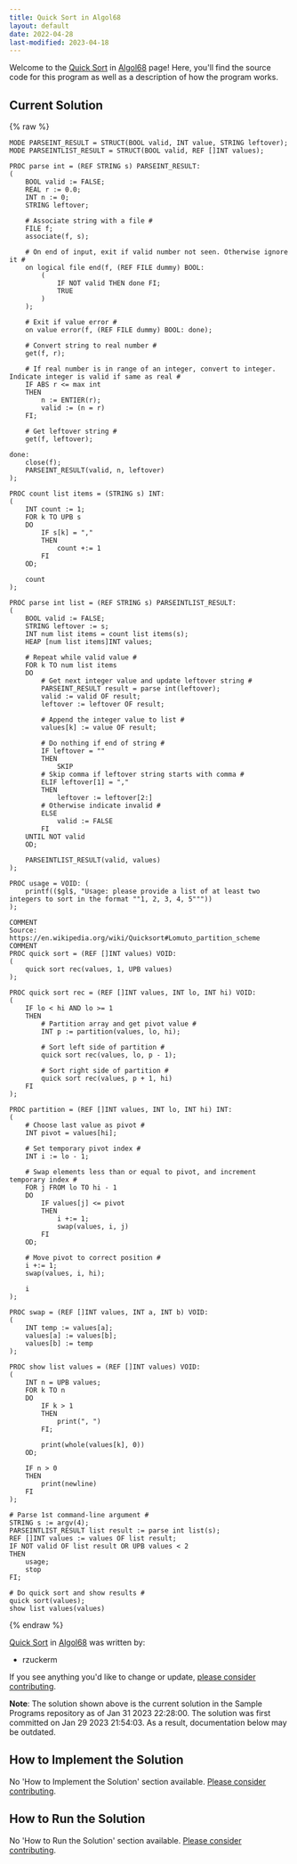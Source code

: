 ```yaml
---
title: Quick Sort in Algol68
layout: default
date: 2022-04-28
last-modified: 2023-04-18
---
```


Welcome to the [Quick Sort](https://sampleprograms.io/projects/quick-sort) in [Algol68](https://sampleprograms.io/languages/algol68) page! Here, you'll find the source code for this program as well as a description of how the program works.

## Current Solution

{% raw %}

```algol68
MODE PARSEINT_RESULT = STRUCT(BOOL valid, INT value, STRING leftover);
MODE PARSEINTLIST_RESULT = STRUCT(BOOL valid, REF []INT values);

PROC parse int = (REF STRING s) PARSEINT_RESULT:
(
    BOOL valid := FALSE;
    REAL r := 0.0;
    INT n := 0;
    STRING leftover;

    # Associate string with a file #
    FILE f;
    associate(f, s);

    # On end of input, exit if valid number not seen. Otherwise ignore it #
    on logical file end(f, (REF FILE dummy) BOOL:
        (
            IF NOT valid THEN done FI;
            TRUE
        )
    );

    # Exit if value error #
    on value error(f, (REF FILE dummy) BOOL: done);

    # Convert string to real number #
    get(f, r);

    # If real number is in range of an integer, convert to integer. Indicate integer is valid if same as real #
    IF ABS r <= max int
    THEN
        n := ENTIER(r);
        valid := (n = r)
    FI;

    # Get leftover string #
    get(f, leftover);

done:
    close(f);
    PARSEINT_RESULT(valid, n, leftover)
);

PROC count list items = (STRING s) INT:
(
    INT count := 1;
    FOR k TO UPB s
    DO
        IF s[k] = ","
        THEN
            count +:= 1
        FI
    OD;

    count
);

PROC parse int list = (REF STRING s) PARSEINTLIST_RESULT:
(
    BOOL valid := FALSE;
    STRING leftover := s;
    INT num list items = count list items(s);
    HEAP [num list items]INT values;

    # Repeat while valid value #
    FOR k TO num list items
    DO
        # Get next integer value and update leftover string #
        PARSEINT_RESULT result = parse int(leftover);
        valid := valid OF result;
        leftover := leftover OF result;

        # Append the integer value to list #
        values[k] := value OF result;

        # Do nothing if end of string #
        IF leftover = ""
        THEN
            SKIP
        # Skip comma if leftover string starts with comma #
        ELIF leftover[1] = ","
        THEN
            leftover := leftover[2:]
        # Otherwise indicate invalid #
        ELSE
            valid := FALSE
        FI
    UNTIL NOT valid
    OD;

    PARSEINTLIST_RESULT(valid, values)
);

PROC usage = VOID: (
    printf(($gl$, "Usage: please provide a list of at least two integers to sort in the format ""1, 2, 3, 4, 5"""))
);

COMMENT
Source: https://en.wikipedia.org/wiki/Quicksort#Lomuto_partition_scheme
COMMENT
PROC quick sort = (REF []INT values) VOID:
(
    quick sort rec(values, 1, UPB values)
);

PROC quick sort rec = (REF []INT values, INT lo, INT hi) VOID:
(
    IF lo < hi AND lo >= 1
    THEN
        # Partition array and get pivot value #
        INT p := partition(values, lo, hi);

        # Sort left side of partition #
        quick sort rec(values, lo, p - 1);

        # Sort right side of partition #
        quick sort rec(values, p + 1, hi)
    FI
);

PROC partition = (REF []INT values, INT lo, INT hi) INT:
(
    # Choose last value as pivot #
    INT pivot = values[hi];

    # Set temporary pivot index #
    INT i := lo - 1;

    # Swap elements less than or equal to pivot, and increment temporary index #
    FOR j FROM lo TO hi - 1
    DO
        IF values[j] <= pivot
        THEN
            i +:= 1;
            swap(values, i, j)
        FI
    OD;

    # Move pivot to correct position #
    i +:= 1;
    swap(values, i, hi);

    i
);

PROC swap = (REF []INT values, INT a, INT b) VOID:
(
    INT temp := values[a];
    values[a] := values[b];
    values[b] := temp
);

PROC show list values = (REF []INT values) VOID:
(
    INT n = UPB values;
    FOR k TO n
    DO
        IF k > 1
        THEN
            print(", ")
        FI;

        print(whole(values[k], 0))
    OD;

    IF n > 0
    THEN
        print(newline)
    FI
);

# Parse 1st command-line argument #
STRING s := argv(4);
PARSEINTLIST_RESULT list result := parse int list(s);
REF []INT values := values OF list result;
IF NOT valid OF list result OR UPB values < 2
THEN
    usage;
    stop
FI;

# Do quick sort and show results #
quick sort(values);
show list values(values)
```

{% endraw %}

[Quick Sort](https://sampleprograms.io/projects/quick-sort) in [Algol68](https://sampleprograms.io/languages/algol68) was written by:

- rzuckerm

If you see anything you'd like to change or update, [please consider contributing](https://github.com/TheRenegadeCoder/sample-programs).

**Note**: The solution shown above is the current solution in the Sample Programs repository as of Jan 31 2023 22:28:00. The solution was first committed on Jan 29 2023 21:54:03. As a result, documentation below may be outdated.

## How to Implement the Solution

No 'How to Implement the Solution' section available. [Please consider contributing](https://github.com/TheRenegadeCoder/sample-programs-website).

## How to Run the Solution

No 'How to Run the Solution' section available. [Please consider contributing](https://github.com/TheRenegadeCoder/sample-programs-website).